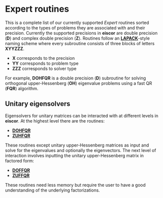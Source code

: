 # Expert routines #
This is a complete list of our currently supported _Expert_ routines sorted according to the types of problems they are associated with and their precision. Currently the supported precisions in __eiscor__ are double precision (__D__) and complex double precision (__Z__). Routines follow an [__LAPACK__](http://www.netlib.org/lapack/lug/node24.html)-style naming scheme where every subroutine consists of three blocks of letters __XYYZZZ__. 
- __X__ corresponds to the precision
- __YY__ corresponds to problem type
- __ZZZ__ corresponds to solver type

For example, __DOHFQR__ is a double precision (__D__) subroutine for solving orthogonal upper-Hessenberg (__OH__) eigenvalue problems using a fast QR (__FQR__) algorithm. 

## Unitary eigensolvers ##
Eigensolvers for unitary matrices can be interacted with at different levels in __eiscor__. At the highest level there are the routines:
- [__DOHFQR__](https://github.com/jaurentz/eiscor/blob/master/src/docs/DOHFQR.md)
- [__ZUHFQR__](https://github.com/jaurentz/eiscor/blob/master/src/docs/ZUHFQR.md)

These routines except unitary upper-Hessenberg matrices as input and solve for the eigenvalues and optionally the eigenvectors. The next level of interaction involves inputting the unitary upper-Hessenberg matrix in factored form:
- [__DOFFQR__](https://github.com/jaurentz/eiscor/blob/master/src/docs/DOFFQR.md)
- [__ZUFFQR__](https://github.com/jaurentz/eiscor/blob/master/src/docs/ZUFFQR.md)

These routines need less memory but require the user to have a good understanding of the underlying factorizations.
